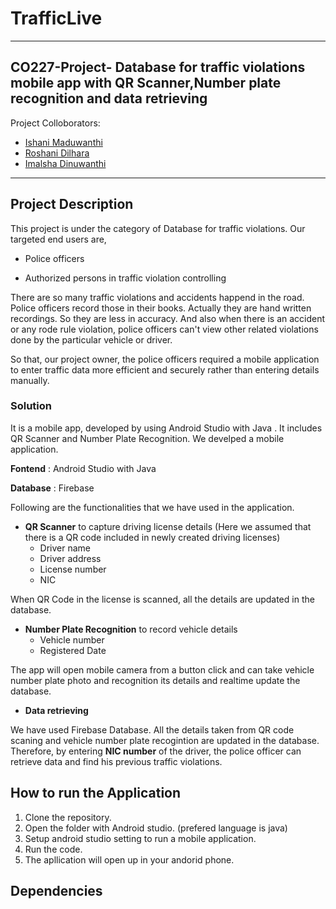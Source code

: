 # TrafficLive

- - - - - - - - - 

## CO227-Project- Database for traffic violations mobile app with QR Scanner,Number plate recognition and data retrieving


Project Colloborators: 

* [Ishani Maduwanthi](https://github.com/ishaniMadhuwanthi)
* [Roshani Dilhara](https://github.com/RoshaniDilhara)
* [Imalsha Dinuwanthi](https://github.com/Imalshadinu)

---------------------------------------------------------------------------------


## Project Description

This project is under the category of Database for traffic violations. Our targeted end users are,
  - Police officers
  + Authorized persons in traffic violation controlling 

There are so many traffic violations and accidents happend in the road. Police officers record those in their books. Actually they are hand written recordings. So they are less in accuracy. And also when there is an accident or any rode rule violation, police officers can't view other related violations done by the particular vehicle or driver.  

So that, our project owner, the police officers required a mobile application to enter traffic data more efficient and securely rather than entering details manually.

### Solution

It is a mobile app, developed by using Android Studio with Java . It includes QR Scanner and Number Plate Recognition. 
We develped a mobile application. 

  **Fontend**  : Android Studio with Java
  
  **Database** : Firebase
  
Following are the functionalities that we have used in the application.
* **QR Scanner** to capture driving license details (Here we assumed that there is a QR code included in newly created driving licenses)
    * Driver name
    * Driver address
    * License number
    * NIC

When QR Code in the license is scanned, all the details are updated in the database.

* **Number Plate Recognition** to record vehicle details
    * Vehicle number
    * Registered Date

The app will open mobile camera from a button click and can take vehicle number plate photo and recognition its details and realtime update the database.

* **Data retrieving**

We have used Firebase Database. All the details taken from QR code scaning and vehicle number plate recogintion are updated in the database. Therefore, by entering **NIC number** of the driver, the police officer can retrieve data and find his previous traffic violations. 


## How to run the Application

1. Clone the repository.
2. Open the folder with Android studio. (prefered language is java)
3. Setup android studio setting to run a mobile application.
4. Run the code. 
5. The apllication will open up in your andorid phone. 

## Dependencies
